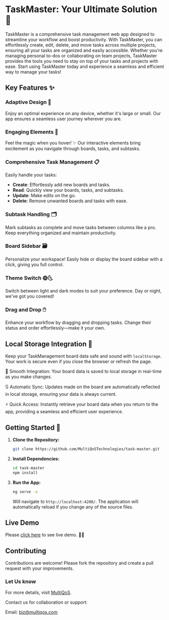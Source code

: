 # TaskMaster: Your Ultimate Solution 📁

TaskMaster is a comprehensive task management web app designed to streamline your workflow and boost productivity. With TaskMaster, you can effortlessly create, edit, delete, and move tasks across multiple projects, ensuring all your tasks are organized and easily accessible. Whether you're managing personal to-dos or collaborating on team projects, TaskMaster provides the tools you need to stay on top of your tasks and projects with ease. Start using TaskMaster today and experience a seamless and efficient way to manage your tasks!

## Key Features ✨

### Adaptive Design 📱

Enjoy an optimal experience on any device, whether it's large or small. Our app ensures a seamless user journey wherever you are.

### Engaging Elements 🎨

Feel the magic when you hover! ✨ Our interactive elements bring excitement as you navigate through boards, tasks, and subtasks.

### Comprehensive Task Management 📋

Easily handle your tasks:

- **Create**: Effortlessly add new boards and tasks.
- **Read**: Quickly view your boards, tasks, and subtasks.
- **Update**: Make edits on the go.
- **Delete**: Remove unwanted boards and tasks with ease.

### Subtask Handling 🗂️

Mark subtasks as complete and move tasks between columns like a pro. Keep everything organized and maintain productivity.

### Board Sidebar 🗃️

Personalize your workspace! Easily hide or display the board sidebar with a click, giving you full control.

### Theme Switch 🌞🌜

Switch between light and dark modes to suit your preference. Day or night, we've got you covered!

### Drag and Drop 🖱️

Enhance your workflow by dragging and dropping tasks. Change their status and order effortlessly—make it your own.

## Local Storage Integration 💾

Keep your TaskManagement board data safe and sound with `localStorage`. Your work is secure even if you close the browser or refresh the page.

🌟 Smooth Integration: Your board data is saved to local storage in real-time as you make changes.

🔃 Automatic Sync: Updates made on the board are automatically reflected in local storage, ensuring your data is always current.

⚡ Quick Access: Instantly retrieve your board data when you return to the app, providing a seamless and efficient user experience.

## Getting Started 🚀

1. **Clone the Repository:**

   ```bash
   git clone https://github.com/MultiQoSTechnologies/task-master.git
   ```

2. **Install Dependencies:**

   ```bash
   cd task-master
   npm install
   ```

3. **Run the App:**

    ```bash
   ng serve -o
   ```

   Will navigate to `http://localhost:4200/`. The application will automatically reload if you change any of the source files.

## Live Demo

Please [click here](https://task-master-bc36a.web.app/) to see live demo. 🚀🎉


## Contributing

Contributions are welcome! Please fork the repository and create a pull request with your improvements.

### Let Us know
For more details, visit [MultiQoS](https://multiqos.com/).

Contact us for collaboration or support:

Email: biz@multiqos.com
